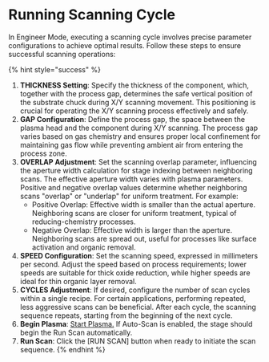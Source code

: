 # Running Scanning Cycle

In Engineer Mode, executing a scanning cycle involves precise parameter configurations to achieve optimal results. Follow these steps to ensure successful scanning operations:

{% hint style="success" %}
1. **THICKNESS Setting**: Specify the thickness of the component, which, together with the process gap, determines the safe vertical position of the substrate chuck during X/Y scanning movement. This positioning is crucial for operating the X/Y scanning process effectively and safely.
2. **GAP Configuration**: Define the process gap, the space between the plasma head and the component during X/Y scanning. The process gap varies based on gas chemistry and ensures proper local confinement for maintaining gas flow while preventing ambient air from entering the process zone.
3. **OVERLAP Adjustment**: Set the scanning overlap parameter, influencing the aperture width calculation for stage indexing between neighboring scans. The effective aperture width varies with plasma parameters. Positive and negative overlap values determine whether neighboring scans "overlap" or "underlap" for uniform treatment. For example:
   * Positive Overlap: Effective width is smaller than the actual aperture. Neighboring scans are closer for uniform treatment, typical of reducing-chemistry processes.
   * Negative Overlap: Effective width is larger than the aperture. Neighboring scans are spread out, useful for processes like surface activation and organic removal.
4. **SPEED Configuration**: Set the scanning speed, expressed in millimeters per second. Adjust the speed based on process requirements; lower speeds are suitable for thick oxide reduction, while higher speeds are ideal for thin organic layer removal.
5. **CYCLES Adjustment**: If desired, configure the number of scan cycles within a single recipe. For certain applications, performing repeated, less aggressive scans can be beneficial. After each cycle, the scanning sequence repeats, starting from the beginning of the next cycle.
6. **Begin Plasma**: [Start Plasma.](running-plasma.md) If Auto-Scan is enabled, the stage should begin the Run Scan automatically.
7. **Run Scan**: Click the \[RUN SCAN] button when ready to initiate the scan sequence.  &#x20;
{% endhint %}

